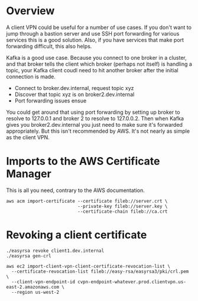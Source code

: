 # Overview

A client VPN could be useful for a number of use cases.  If you don't want to jump through
a bastion server and use SSH port forwarding for various services this is a good solution.
Also, if you have services that make port forwarding difficult, this also helps.  

Kafka is a good use case.  Because you connect to one broker in a cluster, and that broker
tells the client which broker (perhaps not itself) is handling a topic, your Kafka client 
coudl need to hit another broker after the initial connection is made.  

* Connect to broker.dev.internal, request topic xyz
* Discover that topic xyz is on broker2.dev.internal
* Port forwarding issues ensue

You could get around that using port forwarding by setting up broker to resolve to 127.0.0.1
and broker 2 to resolve to 127.0.0.2.  Then when Kafka gives you broker2.dev.internal you
just need to make sure it's forwarded appropriately.  But this isn't recommended by AWS.  It's
not nearly as simple as the client VPN.

# Imports to the AWS Certificate Manager

This is all you need, contrary to the AWS documentation.

```
aws acm import-certificate --certificate fileb://server.crt \
                           --private-key fileb://server.key \
                           --certificate-chain fileb://ca.crt
```

# Revoking a client certificate

```
./easyrsa revoke client1.dev.internal
./easyrsa gen-crl

aws ec2 import-client-vpn-client-certificate-revocation-list \
  --certificate-revocation-list fileb://easy-rsa/easyrsa3/pki/crl.pem \
  --client-vpn-endpoint-id cvpn-endpoint-whatever.prod.clientvpn.us-east-2.amazonaws.com \
  --region us-west-2
```